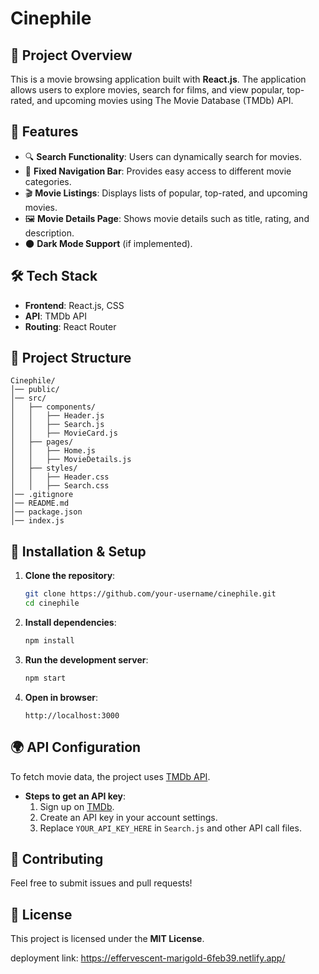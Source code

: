 # Cinephile

## 🚀 Project Overview

This is a movie browsing application built with **React.js**. The application allows users to explore movies, search for films, and view popular, top-rated, and upcoming movies using The Movie Database (TMDb) API.

## 🌟 Features

- 🔍 **Search Functionality**: Users can dynamically search for movies.
- 📌 **Fixed Navigation Bar**: Provides easy access to different movie categories.
- 🎬 **Movie Listings**: Displays lists of popular, top-rated, and upcoming movies.
- 🖼️ **Movie Details Page**: Shows movie details such as title, rating, and description.
- 🌑 **Dark Mode Support** (if implemented).

## 🛠️ Tech Stack

- **Frontend**: React.js, CSS
- **API**: TMDb API
- **Routing**: React Router

## 📂 Project Structure

```
Cinephile/
│── public/
│── src/
│   ├── components/
│   │   ├── Header.js
│   │   ├── Search.js
│   │   ├── MovieCard.js
│   ├── pages/
│   │   ├── Home.js
│   │   ├── MovieDetails.js
│   ├── styles/
│   │   ├── Header.css
│   │   ├── Search.css
│── .gitignore
│── README.md
│── package.json
│── index.js
```

## 🔧 Installation & Setup

1. **Clone the repository**:
   ```sh
   git clone https://github.com/your-username/cinephile.git
   cd cinephile
   ```
2. **Install dependencies**:
   ```sh
   npm install
   ```
3. **Run the development server**:
   ```sh
   npm start
   ```
4. **Open in browser**:
   ```
   http://localhost:3000
   ```

## 🌍 API Configuration

To fetch movie data, the project uses [TMDb API](https://www.themoviedb.org/documentation/api).

- **Steps to get an API key**:
  1. Sign up on [TMDb](https://www.themoviedb.org/signup).
  2. Create an API key in your account settings.
  3. Replace `YOUR_API_KEY_HERE` in `Search.js` and other API call files.

##

## 🤝 Contributing

Feel free to submit issues and pull requests!

## 📜 License

This project is licensed under the **MIT License**.

deployment link: https://effervescent-marigold-6feb39.netlify.app/
